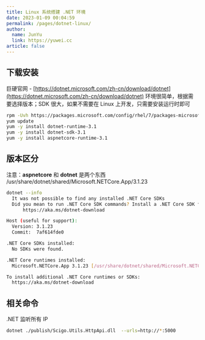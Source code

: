```yaml
---
title: Linux 系统搭建 .NET 环境
date: 2023-01-09 00:04:59
permalink: /pages/dotnet-linux/
author: 
  name: JunYu
  link: https://yuwei.cc
article: false
---
```

## 下载安装
巨硬官网 - [https://dotnet.microsoft.com/zh-cn/download/dotnet](https://dotnet.microsoft.com/zh-cn/download/dotnet)
环境很简单，根据需要选择版本；SDK 很大，如果不需要在 Linux 上开发，只需要安装运行时即可
```bash
rpm -Uvh https://packages.microsoft.com/config/rhel/7/packages-microsoft-prod.rpm
yum update
yum -y install dotnet-runtime-3.1
yum -y install dotnet-sdk-3.1
yum -y install aspnetcore-runtime-3.1
```
## 版本区分
注意：**aspnetcore** 和 **dotnet** 是两个东西
/usr/share/dotnet/shared/Microsoft.NETCore.App/3.1.23
```bash
dotnet --info
  It was not possible to find any installed .NET Core SDKs
  Did you mean to run .NET Core SDK commands? Install a .NET Core SDK from:
      https://aka.ms/dotnet-download

Host (useful for support):
  Version: 3.1.23
  Commit:  7af614fde0

.NET Core SDKs installed:
  No SDKs were found.

.NET Core runtimes installed:
  Microsoft.NETCore.App 3.1.23 [/usr/share/dotnet/shared/Microsoft.NETCore.App]

To install additional .NET Core runtimes or SDKs:
  https://aka.ms/dotnet-download
```
## 相关命令
.NET 监听所有 IP
```bash
dotnet ./publish/Scigo.Utils.HttpApi.dll  --urls=http://*:5000
```
